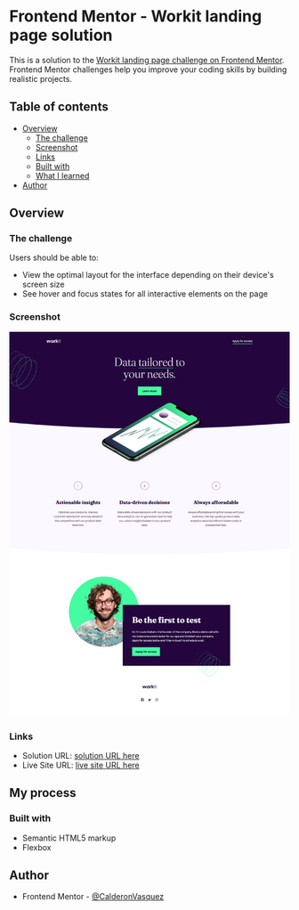 # Frontend Mentor - Workit landing page solution

This is a solution to the [Workit landing page challenge on Frontend Mentor](https://www.frontendmentor.io/challenges/workit-landing-page-2fYnyle5lu). Frontend Mentor challenges help you improve your coding skills by building realistic projects. 

## Table of contents

- [Overview](#overview)
  - [The challenge](#the-challenge)
  - [Screenshot](#screenshot)
  - [Links](#links)
  - [Built with](#built-with)
  - [What I learned](#what-i-learned)
- [Author](#author)

## Overview

### The challenge

Users should be able to:

- View the optimal layout for the interface depending on their device's screen size
- See hover and focus states for all interactive elements on the page

### Screenshot

![](/images/Workit%20landing%20page-SS.png)

### Links

- Solution URL: [solution URL here](https://your-solution-url.com)
- Live Site URL: [live site URL here](https://wi-landing-page.netlify.app/)

## My process

### Built with

- Semantic HTML5 markup
- Flexbox

## Author

- Frontend Mentor - [@CalderonVasquez](https://www.frontendmentor.io/profile/CalderonVasquez)
